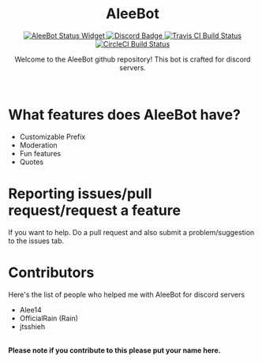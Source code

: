 <div align="center">
  <h1>AleeBot</h1>
<a href="https://discordbots.org/bot/282547024547545109"><img src="https://discordbots.org/api/widget/status/282547024547545109.svg" alt="AleeBot Status Widget" />
  </a><a href="https://discord.gg/EFhRDqG"><img src="https://img.shields.io/discord/243022206437687296.svg?colorB=7289DA&label=discord" alt="Discord Badge"> </a><a href="https://travis-ci.org/AleeCorp/AleeBot"><img src="https://travis-ci.org/AleeCorp/AleeBot.svg?branch=master" alt="Travis CI Build Status" /></a><a href="https://circleci.com/gh/AleeCorp/AleeBot"> <img src="https://circleci.com/gh/AleeCorp/AleeBot.svg?style=svg" alt="CircleCI Build Status" /></a>

  <p>Welcome to the AleeBot github repository! This bot is crafted for discord servers.</p>
 </div>
<br>
<h1>What features does AleeBot have?</h1>
<ul>
  <li>Customizable Prefix</li>
  <li>Moderation</li>
  <li>Fun features</li>
  <li>Quotes</li>
</ul>
<h1>Reporting issues/pull request/request a feature</h1>
<p>If you want to help. Do a pull request and also submit a problem/suggestion to the issues tab.</p>
<h1>Contributors</h1>
<p>Here's the list of people who helped me with AleeBot for discord servers</p>
<ul>
  <li>Alee14</li>
  <li>OfficialRain (Rain)</li>
  <li>jtsshieh</li>
</ul>
<br>
<b>Please note if you contribute to this please put your name here.</b>
